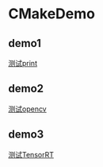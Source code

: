 # CMakeDemo

## demo1
[测试print](https://github.com/wydxry/CMakeDemo/tree/main/demo1)

## demo2
[测试opencv](https://github.com/wydxry/CMakeDemo/tree/main/demo2) 

## demo3
[测试TensorRT](https://github.com/wydxry/CMakeDemo/tree/main/demo3)
